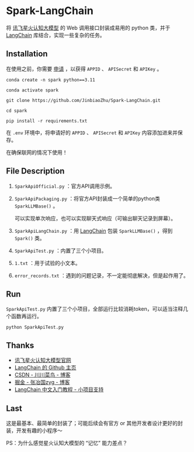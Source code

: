 # Spark-LangChain

将 [讯飞星火认知大模型](https://xinghuo.xfyun.cn/) 的 Web 调用接口封装成易用的 python 类，并于 [LangChain](https://github.com/langchain-ai/langchain) 库结合，实现一些复杂的任务。

## Installation

在使用之前，你需要 [申请](https://www.xfyun.cn/solutions/xinghuoAPI) ，以获得 `APPID` 、 `APISecret` 和 `APIKey` 。

```
conda create -n spark python==3.11
```
```
conda activate spark
```
```
git clone https://github.com/JinbiaoZhu/Spark-LangChain.git
```
```
cd spark
```
```
pip install -r requirements.txt
```
在 `.env` 环境中，将申请好的 `APPID` 、 `APISecret` 和 `APIKey` 内容添加进来并保存。

在确保联网的情况下使用！

## File Description

 1. `SparkApiOfficial.py` ：官方API调用示例。
 2. `SparkApiPackaging.py` ：将官方API封装成一个简单的python类 `SparkLLMBase()` 。

    可以实现单次响应，也可以实现聊天式响应（可输出聊天记录到屏幕）。
 3. `SparkApiLangChain.py` ：用 [LangChain](https://github.com/langchain-ai/langchain) 包装 `SparkLLMBase()` ，得到 `Spark()` 类。
 4. `SparkApiTest.py` ：内置了三个小项目。
 5. `1.txt` ：用于试验的小文本。
 6. `error_records.txt` ：遇到的问题记录，不一定能彻底解决，但是起作用了。

## Run

`SparkApiTest.py` 内置了三个小项目，全部运行比较消耗token，可以适当注释几个函数再运行。

```
python SparkApiTest.py
```

## Thanks

 - [讯飞星火认知大模型官网](https://xinghuo.xfyun.cn/)
 - [LangChain 的 Github 主页](https://github.com/langchain-ai/langchain)
 - [CSDN - 川川菜鸟 - 博客](https://blog.csdn.net/weixin_46211269/article/details/131720896)
 - [掘金 - 张冶国zyg - 博客](https://juejin.cn/post/7232272098755723324)
 - [LangChain 中文入门教程 - 小项目支持](https://liaokong.gitbook.io/llm-kai-fa-jiao-cheng/)

## Last

这是最基本、最简单的封装了；可能后续会有官方 or 其他开发者设计更好的封装，开发有趣的小程序～

PS：为什么感觉星火认知大模型的 “记忆” 能力差点？





